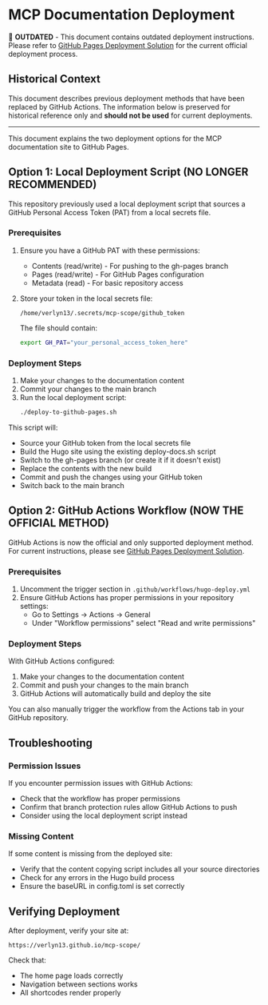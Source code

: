 # MCP Documentation Deployment

🔴 **OUTDATED** - This document contains outdated deployment instructions. Please refer to [GitHub Pages Deployment Solution](/content/project/github-pages-deployment-solution.md) for the current official deployment process.

## Historical Context

This document describes previous deployment methods that have been replaced by GitHub Actions. The information below is preserved for historical reference only and **should not be used** for current deployments.

---

This document explains the two deployment options for the MCP documentation site to GitHub Pages.

## Option 1: Local Deployment Script (NO LONGER RECOMMENDED)

This repository previously used a local deployment script that sources a GitHub Personal Access Token (PAT) from a local secrets file.

### Prerequisites

1. Ensure you have a GitHub PAT with these permissions:
   - Contents (read/write) - For pushing to the gh-pages branch
   - Pages (read/write) - For GitHub Pages configuration
   - Metadata (read) - For basic repository access

2. Store your token in the local secrets file:
   ```
   /home/verlyn13/.secrets/mcp-scope/github_token
   ```

   The file should contain:
   ```bash
   export GH_PAT="your_personal_access_token_here"
   ```

### Deployment Steps

1. Make your changes to the documentation content
2. Commit your changes to the main branch
3. Run the local deployment script:
   ```bash
   ./deploy-to-github-pages.sh
   ```

This script will:
- Source your GitHub token from the local secrets file
- Build the Hugo site using the existing deploy-docs.sh script
- Switch to the gh-pages branch (or create it if it doesn't exist)
- Replace the contents with the new build
- Commit and push the changes using your GitHub token
- Switch back to the main branch

## Option 2: GitHub Actions Workflow (NOW THE OFFICIAL METHOD)

GitHub Actions is now the official and only supported deployment method. For current instructions, please see [GitHub Pages Deployment Solution](/content/project/github-pages-deployment-solution.md).

### Prerequisites

1. Uncomment the trigger section in `.github/workflows/hugo-deploy.yml`
2. Ensure GitHub Actions has proper permissions in your repository settings:
   - Go to Settings → Actions → General
   - Under "Workflow permissions" select "Read and write permissions"

### Deployment Steps

With GitHub Actions configured:
1. Make your changes to the documentation content
2. Commit and push your changes to the main branch
3. GitHub Actions will automatically build and deploy the site

You can also manually trigger the workflow from the Actions tab in your GitHub repository.

## Troubleshooting

### Permission Issues

If you encounter permission issues with GitHub Actions:
- Check that the workflow has proper permissions
- Confirm that branch protection rules allow GitHub Actions to push
- Consider using the local deployment script instead

### Missing Content

If some content is missing from the deployed site:
- Verify that the content copying script includes all your source directories
- Check for any errors in the Hugo build process
- Ensure the baseURL in config.toml is set correctly

## Verifying Deployment

After deployment, verify your site at:
```
https://verlyn13.github.io/mcp-scope/
```

Check that:
- The home page loads correctly
- Navigation between sections works
- All shortcodes render properly